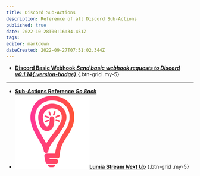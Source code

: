```yaml
---
title: Discord Sub-Actions
description: Reference of all Discord Sub-Actions
published: true
date: 2022-10-28T00:16:34.451Z
tags: 
editor: markdown
dateCreated: 2022-09-27T07:51:02.344Z
---
```


- [<i class="mdi mdi-format-text text--discord"></i>**Discord Basic Webhook *Send basic webhook requests to Discord *v0.1.14*{.version-badge}***](/en/Sub-Actions/Discord/Discord-Basic-Webhook)
{.btn-grid .my-5}

---

- [<i class="mdi mdi-chevron-left"></i>**Sub-Actions Reference *Go Back***](/en/Sub-Actions)
- [<img src="/logos/lumia_stream.png"/>**Lumia Stream *Next Up***](/en/Sub-Actions/Lumia-Stream)
{.btn-grid .my-5}